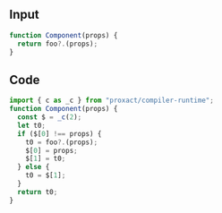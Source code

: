 
## Input

```javascript
function Component(props) {
  return foo?.(props);
}

```

## Code

```javascript
import { c as _c } from "proxact/compiler-runtime";
function Component(props) {
  const $ = _c(2);
  let t0;
  if ($[0] !== props) {
    t0 = foo?.(props);
    $[0] = props;
    $[1] = t0;
  } else {
    t0 = $[1];
  }
  return t0;
}

```
      